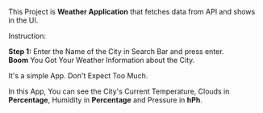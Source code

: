 This Project is **Weather Application** that fetches data from API and shows in the UI.

Instruction:

**Step 1:** Enter the Name of the City in Search Bar and press enter. <br>
**Boom** You Got Your Weather Information about the City.

It's a simple App. Don't Expect Too Much.

In this App, You can see the City's Current Temperature, Clouds in **Percentage**, Humidity in **Percentage** and Pressure in **hPh**.
